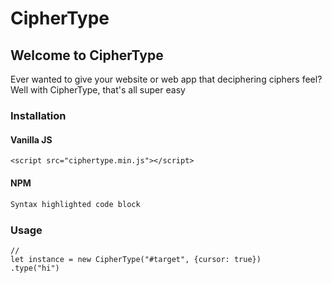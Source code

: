 # CipherType
## Welcome to CipherType

Ever wanted to give your website or web app that deciphering ciphers feel? Well with CipherType, that's all super easy
### Installation

#### Vanilla JS
```
<script src="ciphertype.min.js"></script>
```

#### NPM
####

```markdown
Syntax highlighted code block


```

### Usage
```
//
let instance = new CipherType("#target", {cursor: true})
.type("hi")
```

